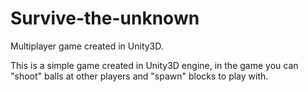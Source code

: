 # Survive-the-unknown
Multiplayer game created in Unity3D.

This is a simple game created in Unity3D engine, in the game you can "shoot" balls at other players and "spawn" blocks to play with.
